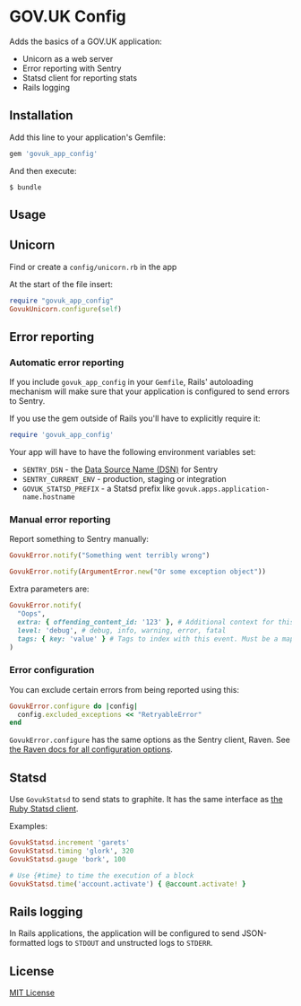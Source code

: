 # GOV.UK Config

Adds the basics of a GOV.UK application:

- Unicorn as a web server
- Error reporting with Sentry
- Statsd client for reporting stats
- Rails logging

## Installation

Add this line to your application's Gemfile:

```ruby
gem 'govuk_app_config'
```

And then execute:

    $ bundle

## Usage

## Unicorn

Find or create a `config/unicorn.rb` in the app

At the start of the file insert:

```rb
require "govuk_app_config"
GovukUnicorn.configure(self)
```

## Error reporting

### Automatic error reporting

If you include `govuk_app_config` in your `Gemfile`, Rails' autoloading mechanism will make sure that your application is configured to send errors to Sentry.

If you use the gem outside of Rails you'll have to explicitly require it:

```rb
require 'govuk_app_config'
```

Your app will have to have the following environment variables set:

- `SENTRY_DSN` - the [Data Source Name (DSN)][dsn] for Sentry
- `SENTRY_CURRENT_ENV` - production, staging or integration
- `GOVUK_STATSD_PREFIX` - a Statsd prefix like `govuk.apps.application-name.hostname`

[dsn]: https://docs.sentry.io/quickstart/#about-the-dsn

### Manual error reporting

Report something to Sentry manually:

```rb
GovukError.notify("Something went terribly wrong")
```

```rb
GovukError.notify(ArgumentError.new("Or some exception object"))
```

Extra parameters are:

```rb
GovukError.notify(
  "Oops",
  extra: { offending_content_id: '123' }, # Additional context for this event. Must be a hash. Children can be any native JSON type.
  level: 'debug', # debug, info, warning, error, fatal
  tags: { key: 'value' } # Tags to index with this event. Must be a mapping of strings.
)
```

### Error configuration

You can exclude certain errors from being reported using this:

```ruby
GovukError.configure do |config|
  config.excluded_exceptions << "RetryableError"
end
```

`GovukError.configure` has the same options as the Sentry client, Raven. See [the Raven docs for all configuration options](https://docs.sentry.io/clients/ruby/config).

## Statsd

Use `GovukStatsd` to send stats to graphite. It has the same interface as [the Ruby Statsd client](https://github.com/reinh/statsd).

Examples:

```ruby
GovukStatsd.increment 'garets'
GovukStatsd.timing 'glork', 320
GovukStatsd.gauge 'bork', 100

# Use {#time} to time the execution of a block
GovukStatsd.time('account.activate') { @account.activate! }
```

## Rails logging

In Rails applications, the application will be configured to send JSON-formatted
logs to `STDOUT` and unstructed logs to `STDERR`.

## License

[MIT License](LICENSE.md)
